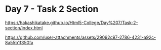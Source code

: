 # Day 7 - Task 2 Section

https://hakashikatake.github.io/Html5-College/Day%207/Task-2-section/index.html

https://github.com/user-attachments/assets/29092c97-2786-4231-a92c-8a55b1f350fa

